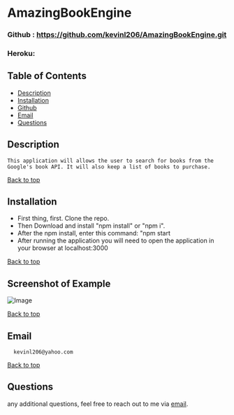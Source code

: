 # AmazingBookEngine
### Github : https://github.com/kevinl206/AmazingBookEngine.git
### Heroku: 

## Table of Contents
- [Description](#description)
- [Installation](#installation)
- [Github](#github)
- [Email](#email)
- [Questions](#questions)
  
## Description
    This application will allows the user to search for books from the Google's book API. It will also keep a list of books to purchase.
[Back to top](#)
  
## Installation
- First thing, first. Clone the repo.
- Then Download and install "npm install" or "npm i".
- After the npm install, enter this command:
"npm start
- After running the application you will need to open the application in your browser at localhost:3000
 

[Back to top](#)
  
## Screenshot of Example
![Image]()


[Back to top](#)
  
 ## Email
      kevinl206@yahoo.com
[Back to top](#)
  
## Questions
  any additional questions, feel free to reach out to me via [email](mailto:kevinl206@yahoo.com).